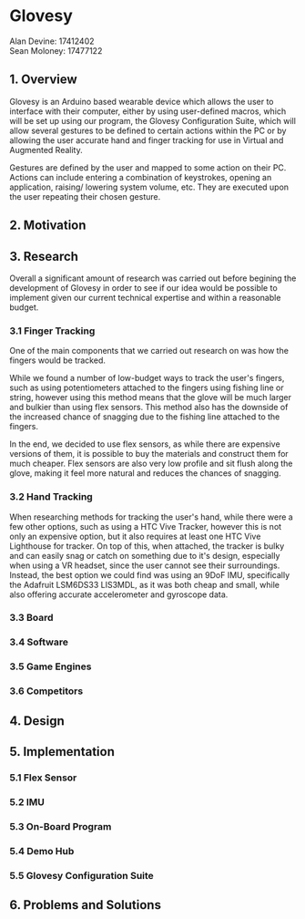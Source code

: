 # Glovesy
Alan Devine: 17412402 <br>
Sean Moloney: 17477122

## 1. Overview

Glovesy is an Arduino based wearable device which allows the user to interface with their computer, either by using user-defined macros, which will be set up using our program, the Glovesy Configuration Suite, which will allow several gestures to be defined to certain actions within the PC or by allowing the user accurate hand and finger tracking for use in Virtual and Augmented Reality.

Gestures are defined by the user and mapped to some action on their PC. Actions can include entering a combination of keystrokes, opening an application, raising/ lowering system volume, etc. They are executed upon the user repeating their chosen gesture.

## 2. Motivation

## 3. Research

Overall a significant amount of research was carried out before begining the development of Glovesy in order to see if our idea would be possible to implement given our current technical expertise and within a reasonable budget.

### 3.1 Finger Tracking

One of the main components that we carried out research on was how the fingers would be tracked.

While we found a number of low-budget ways to track the user's fingers, such as using potentiometers attached to the fingers using fishing line or string, however using this method means that the glove will be much larger and bulkier than using flex sensors. This method also has the downside of the increased chance of snagging due to the fishing line attached to the fingers.

In the end, we decided to use flex sensors, as while there are expensive versions of them, it is possible to buy the materials and construct them for much cheaper. Flex sensors are also very low profile and sit flush along the glove, making it feel more natural and reduces the chances of snagging.

### 3.2 Hand Tracking

When researching methods for tracking the user's hand, while there were a few other options, such as using a HTC Vive Tracker, however this is not only an expensive option, but it also requires at least one HTC Vive Lighthouse for tracker. On top of this, when attached, the tracker is bulky and can easily snag or catch on something due to it's design, especially when using a VR headset, since the user cannot see their surroundings.  Instead, the best option we could find was using an 9DoF IMU, specifically the Adafruit LSM6DS33 LIS3MDL, as it was both cheap and small, while also offering accurate accelerometer and gyroscope data.

### 3.3 Board

### 3.4 Software
### 3.5 Game Engines
### 3.6 Competitors


## 4. Design

## 5. Implementation

### 5.1 Flex Sensor
### 5.2 IMU
### 5.3 On-Board Program
### 5.4 Demo Hub
### 5.5 Glovesy Configuration Suite

## 6. Problems and Solutions
